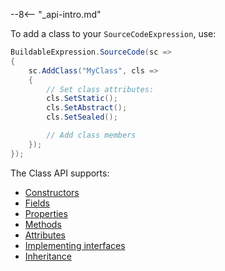 --8<-- "_api-intro.md"

To add a class to your `SourceCodeExpression`, use:

```csharp
BuildableExpression.SourceCode(sc =>
{
	sc.AddClass("MyClass", cls =>
	{
		// Set class attributes:
		cls.SetStatic();
		cls.SetAbstract();
		cls.SetSealed();

		// Add class members
	});
});
```

The Class API supports:

- [Constructors](Building-Constructors)
- [Fields](Building-Fields)
- [Properties](Building-Properties)
- [Methods](Building-Methods)
- [Attributes](Building-Attributes)
- [Implementing interfaces](Implementing-Interfaces)
- [Inheritance](Implementing-Inheritance)